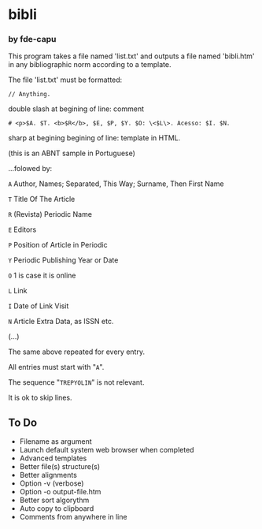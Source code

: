 # bibli
### by fde-capu

This program takes a file named 'list.txt'
and outputs a file named 'bibli.htm' in any
bibliographic norm according to a template.

The file 'list.txt' must be formatted:

`// Anything.`

double slash at begining of line: comment


`# <p>$A. $T. <b>$R</b>, $E, $P, $Y. $O: \<$L\>. Acesso: $I. $N.`

sharp at begining begining of line: template in HTML.

(this is an ABNT sample in Portuguese)


...folowed by:


`A` Author, Names; Separated, This Way; Surname, Then First Name

`T` Title Of The Article

`R` (Revista) Periodic Name

`E` Editors

`P` Position of Article in Periodic

`Y` Periodic Publishing Year or Date

`O` 1 is case it is online

`L` Link

`I` Date of Link Visit

`N` Article Extra Data, as ISSN etc.


(...)


The same above repeated for every entry.

All entries must start with "`A`".

The sequence "`TREPYOLIN`" is not relevant.

It is ok to skip lines.


To Do
-----
- Filename as argument
- Launch default system web browser when completed
- Advanced templates
- Better file(s) structure(s)
- Better alignments
- Option -v (verbose)
- Option -o output-file.htm
- Better sort algorythm
- Auto copy to clipboard
- Comments from anywhere in line
